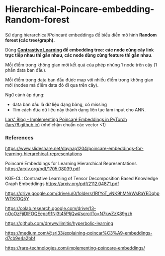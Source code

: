 # Hierarchical-Poincare-embedding-Random-forest
### 
Sử dụng hierarchical/Poincaré embeddings để biểu diễn mô hình **Random forest (các tree/graph).**

Dùng **[Contrastive Learning](https://arxiv.org/abs/2112.04871) để embedding tree: các node cùng cây link trực tiếp nhau thì gần nhau, các node dùng cùng feature thì gần nhau.**

Mỗi điểm trong không gian mới kết quả của phép nhúng 1 node trên cây (1 phần data ban đầu).

Mỗi điểm trong data ban đầu được map với nhiều điểm trong không gian mới (nodes mà điểm data đó đi qua trên cây).

Ngữ cảnh áp dụng:

- data ban đầu là dữ liệu dạng bảng, có missing
- Tìm cách đưa dữ liệu này thành dạng liên tục làm input cho ANN.

[Lars' Blog - Implementing Poincaré Embeddings in PyTorch (lars76.github.io)](https://lars76.github.io/2020/07/24/implementing-poincare-embedding.html) (nhớ chặn chuẩn các vector <1)


### References
https://www.slideshare.net/daynap1204/poincare-embeddings-for-learning-hierarchical-representations

Poincaré Embeddings for Learning Hierarchical Representations https://arxiv.org/pdf/1705.08039.pdf

KGE-CL: Contrastive Learning of Tensor Decomposition Based Knowledge Graph Embeddings https://arxiv.org/pdf/2112.04871.pdf

https://drive.google.com/drive/u/0/folders/1RfYoT_yNK9hMNrWsRaYEDqhpWTKfOQ5Y

https://colab.research.google.com/drive/13-nOoOzFjiDlFOQEepc91Nj3t45PIjQw#scrollTo=N7kwZzX89gzh

https://github.com/drewwilimitis/hyperbolic-learning

https://medium.com/@sri33/explaining-poincar%C3%A9-embeddings-d7cb9e4a2bbf

https://rare-technologies.com/implementing-poincare-embeddings/
